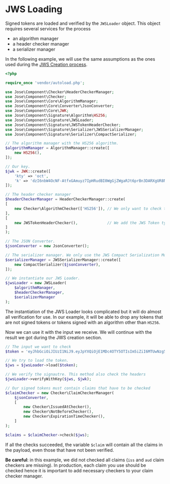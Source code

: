 
JWS Loading
===========

Signed tokens are loaded and verified by the `JWSLoader` object.
This object requires several services for the process
* an algorithm manager
* a header checker manager
* a serializer manager

In the following example, we will use the same assumptions as the ones used during the [JWS Creation process](creation.md).

```php
<?php

require_once 'vendor/autoload.php';

use Jose\Component\Checker\HeaderCheckerManager;
use Jose\Component\Checker;
use Jose\Component\Core\AlgorithmManager;
use Jose\Component\Core\Converter\JsonConverter;
use Jose\Component\Core\JWK;
use Jose\Component\Signature\Algorithm\HS256;
use Jose\Component\Signature\JWSLoader;
use Jose\Component\Signature\JWSTokenHeaderChecker;
use Jose\Component\Signature\Serializer\JWSSerializerManager;
use Jose\Component\Signature\Serializer\CompactSerializer;

// The algorithm manager with the HS256 algorithm.
$algorithmManager = AlgorithmManager::create([
    new HS256(),
]);

// Our key.
$jwk = JWK::create([
    'kty' => 'oct',
    'k' => 'dzI6nbW4OcNF-AtfxGAmuyz7IpHRudBI0WgGjZWgaRJt6prBn3DARXgUR8NVwKhfL43QBIU2Un3AvCGCHRgY4TbEqhOi8-i98xxmCggNjde4oaW6wkJ2NgM3Ss9SOX9zS3lcVzdCMdum-RwVJ301kbin4UtGztuzJBeg5oVN00MGxjC2xWwyI0tgXVs-zJs5WlafCuGfX1HrVkIf5bvpE0MQCSjdJpSeVao6-RSTYDajZf7T88a2eVjeW31mMAg-jzAWfUrii61T_bYPJFOXW8kkRWoa1InLRdG6bKB9wQs9-VdXZP60Q4Yuj_WZ-lO7qV9AEFrUkkjpaDgZT86w2g',
]);

// The header checker manager
$headerCheckerManager = HeaderCheckerManager::create(
[
    new Checker\AlgorithmChecker(['HS256']), // We only want to check the algorithm as we only support one.
],
[
    new JWSTokenHeaderChecker(),             // We add the JWS Token type (this manager is able to support other token types.
]
);

// The JSON Converter.
$jsonConverter = new JsonConverter();

// The serializer manager. We only use the JWS Compact Serialization Mode.
$serializerManager = JWSSerializerManager::create([
    new CompactSerializer($jsonConverter),
]);

// We instantiate our JWS Loader.
$jwsLoader = new JWSLoader(
    $algorithmManager,
    $headerCheckerManager,
    $serializerManager
);
```

The instantiation of the JWS Loader looks complicated but it will do almost all verification for use. 
In our example, it will be able to drop any tokens that are not signed tokens or tokens signed with an algorithm other than `HS256`.

Now we can use it with the input we receive. We will continue with the result we got during the JWS creation section.

```php
// The input we want to check
$token = 'eyJhbGciOiJIUzI1NiJ9.eyJpYXQiOjE1MDc4OTY5OTIsIm5iZiI6MTUwNzg5Njk5MiwiZXhwIjoxNTA3OTAwNTkyLCJpc3MiOiJNeSBzZXJ2aWNlIiwiYXVkIjoiWW91ciBhcHBsaWNhdGlvbiJ9.eycp9PTdgO4WA-68-AMoHPwsKDr68NhjIQKz4lUkiI0';

// We try to load the token.
$jws = $jwsLoader->load($token);

// We verify the signautre. This method also check the headers
$jwsLoader->verifyWithKey($jws, $jwk);

// Our signed tokens must contain claims that have to be checked
$claimChecker = new Checker\ClaimCheckerManager(
    $jsonConverter,
    [
        new Checker\IssuedAtChecker(),
        new Checker\NotBeforeChecker(),
        new Checker\ExpirationTimeChecker(),
    ]
);

$claims = $claimChecker->check($jws);
```

If all the checks succeeded, the variable `$claim` will contain all the claims in the payload, even those that have not been verified.

**Be careful**: in this example, we did not checked all claims (`iss` and `aud` claim checkers are missing).
In production, each claim you use should be checked hence it is important to add necessary checkers to your claim checker manager.

